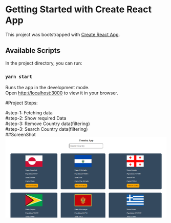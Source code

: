 # Getting Started with Create React App

This project was bootstrapped with [Create React App](https://github.com/facebook/create-react-app).

## Available Scripts

In the project directory, you can run:

### `yarn start`

Runs the app in the development mode.\
Open [http://localhost:3000](http://localhost:3000) to view it in your browser.

#Project Steps:

#step-1: Fetching data <br/>
#step-2: Show required Data <br/>
#step-3: Remove Country data(filtering) <br/>
#step-3: Search Country data(filtering)<br/>
##ScreenShot <br/>
<img src="https://github.com/alaminstore/country-app/blob/main/src/screenshot/screenshot.png?raw=true" alt="screenshot.png">
